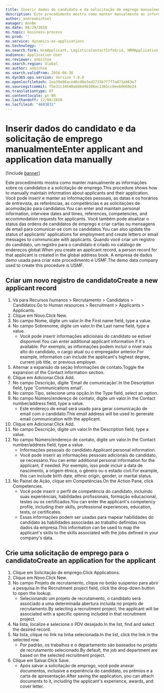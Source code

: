 ```yaml
---
title: Inserir dados do candidato e da solicitação de emprego manualmente
description: Este procedimento mostra como manter manualmente as informações sobre os candidatos e a solicitação de emprego.
author: andreabichsel
manager: AnnBe
ms.date: 08/29/2018
ms.topic: business-process
ms.prod: ''
ms.service: dynamics-ax-applications
ms.technology: ''
ms.search.form: HcmApplicant, LogisticsContactInfoGrid, HRMApplication,  DirPartyTable
audience: Application User
ms.reviewer: anbichse
ms.search.region: Global
ms.author: anbichse
ms.search.validFrom: 2016-06-30
ms.dyn365.ops.version: Version 7.0.0
ms.openlocfilehash: 2ea39e86ace40cd8e3ad2733b7f7f7a873a963e7
ms.sourcegitcommit: f5e31c34640add6d40308ac1365cc0ee60e60e24
ms.translationtype: HT
ms.contentlocale: pt-BR
ms.lasthandoff: 12/08/2020
ms.locfileid: "4693031"
---
```

# <a name="enter-applicant-and-application-data-manually"></a><span data-ttu-id="86732-103">Inserir dados do candidato e da solicitação de emprego manualmente</span><span class="sxs-lookup"><span data-stu-id="86732-103">Enter applicant and application data manually</span></span>

[!include [banner](../../includes/banner.md)]

<span data-ttu-id="86732-104">Este procedimento mostra como manter manualmente as informações sobre os candidatos e a solicitação de emprego.</span><span class="sxs-lookup"><span data-stu-id="86732-104">This procedure shows how to manually maintain information about applicants and their application.</span></span>   <span data-ttu-id="86732-105">Você pode inserir e manter as informações pessoais, as datas e os horários de entrevista, as referências, as competências e as solicitações de acomodação para candidatos.</span><span class="sxs-lookup"><span data-stu-id="86732-105">You can enter and maintain personal information, interview dates and times, references, competencies, and accommodation requests for applicants.</span></span> <span data-ttu-id="86732-106">Você também pode atualizar o status das ordens de candidatos de emprego e criar cartas ou mensagens de email para comunicar-se com os candidatos.</span><span class="sxs-lookup"><span data-stu-id="86732-106">You can also update the status of applicants' applications for employment and create letters or email messages to communicate with applicants.</span></span> <span data-ttu-id="86732-107">Quando você criar um registro do candidato, um registro para o candidato é criado no catálogo de endereços global.</span><span class="sxs-lookup"><span data-stu-id="86732-107">When you create an applicant record, a person record for that applicant is created in the global address book.</span></span>       <span data-ttu-id="86732-108">A empresa de dados demo usada para criar este procedimento é USMF.</span><span class="sxs-lookup"><span data-stu-id="86732-108">The demo data company used to create this procedure is USMF.</span></span>


## <a name="create-a-new-applicant-record"></a><span data-ttu-id="86732-109">Criar um novo registro de candidato</span><span class="sxs-lookup"><span data-stu-id="86732-109">Create a new applicant record</span></span>
1. <span data-ttu-id="86732-110">Vá para Recursos humanos > Recrutamento > Candidatos > Candidatos.</span><span class="sxs-lookup"><span data-stu-id="86732-110">Go to Human resources > Recruitment > Applicants > Applicants.</span></span>
2. <span data-ttu-id="86732-111">Clique em Novo.</span><span class="sxs-lookup"><span data-stu-id="86732-111">Click New.</span></span>
3. <span data-ttu-id="86732-112">No campo Nome, digite um valor.</span><span class="sxs-lookup"><span data-stu-id="86732-112">In the First name field, type a value.</span></span>
4. <span data-ttu-id="86732-113">No campo Sobrenome, digite um valor.</span><span class="sxs-lookup"><span data-stu-id="86732-113">In the Last name field, type a value.</span></span>
    * <span data-ttu-id="86732-114">Você pode inserir informações adicionais do candidato se estiver disponível.</span><span class="sxs-lookup"><span data-stu-id="86732-114">You can enter additional applicant information if it's available.</span></span> <span data-ttu-id="86732-115">Por exemplo, as informações podem incluir o nível mais alto do candidato, o cargo atual ou o empregador anterior.</span><span class="sxs-lookup"><span data-stu-id="86732-115">For example, information can include the applicant's highest degree, current job title, or previous employer.</span></span>  
5. <span data-ttu-id="86732-116">Alternar a expansão da seção Informações de contato.</span><span class="sxs-lookup"><span data-stu-id="86732-116">Toggle the expansion of the Contact information section.</span></span>
6. <span data-ttu-id="86732-117">Clique em Adicionar.</span><span class="sxs-lookup"><span data-stu-id="86732-117">Click Add.</span></span>
7. <span data-ttu-id="86732-118">No campo Descrição, digite 'Email de comunicação'.</span><span class="sxs-lookup"><span data-stu-id="86732-118">In the Description field, type 'Communications email'.</span></span>
8. <span data-ttu-id="86732-119">No campo Tipo, selecione uma opção.</span><span class="sxs-lookup"><span data-stu-id="86732-119">In the Type field, select an option.</span></span>
9. <span data-ttu-id="86732-120">No campo Número/endereço de contato, digite um valor.</span><span class="sxs-lookup"><span data-stu-id="86732-120">In the Contact number/address field, type a value.</span></span>
    * <span data-ttu-id="86732-121">Este endereço de email será usado para gerar comunicação de email com o candidato.</span><span class="sxs-lookup"><span data-stu-id="86732-121">This email address will be used to generate email communication with the applicant.</span></span>  
10. <span data-ttu-id="86732-122">Clique em Adicionar.</span><span class="sxs-lookup"><span data-stu-id="86732-122">Click Add.</span></span>
11. <span data-ttu-id="86732-123">No campo Descrição, digite um valor.</span><span class="sxs-lookup"><span data-stu-id="86732-123">In the Description field, type a value.</span></span>
12. <span data-ttu-id="86732-124">No campo Número/endereço de contato, digite um valor.</span><span class="sxs-lookup"><span data-stu-id="86732-124">In the Contact number/address field, type a value.</span></span>
    * <span data-ttu-id="86732-125">Informações pessoais do candidato.</span><span class="sxs-lookup"><span data-stu-id="86732-125">Applicant personal information.</span></span>  
    * <span data-ttu-id="86732-126">Você pode inserir as informações pessoais adicionais do candidato, se necessário.</span><span class="sxs-lookup"><span data-stu-id="86732-126">You can enter additional personal information for the applicant, if needed.</span></span> <span data-ttu-id="86732-127">Por exemplo, isso pode incluir a data de nascimento, a origem étnica, o gênero ou o estado civil.</span><span class="sxs-lookup"><span data-stu-id="86732-127">For example, this can include birth date, ethnic origin, gender, or marital status.</span></span>  
13. <span data-ttu-id="86732-128">No Painel de Ação, clique em Competências.</span><span class="sxs-lookup"><span data-stu-id="86732-128">On the Action Pane, click Competencies.</span></span>
    * <span data-ttu-id="86732-129">Você pode inserir o perfil de competência do candidato, incluindo suas experiências, habilidades profissionais, formação educacional, testes ou os certificados.</span><span class="sxs-lookup"><span data-stu-id="86732-129">You can enter the applicant's competency profile, including their skills, professional experiences, education, tests, or certificates.</span></span>  
    * <span data-ttu-id="86732-130">Essas informações podem ser usadas para mapear habilidades do candidato às habilidades associadas ao trabalho definidas nos dados da empresa.</span><span class="sxs-lookup"><span data-stu-id="86732-130">This information can be used to map the applicant's skills to the skills associated with the jobs defined in your company's data.</span></span>   

## <a name="create-an-application-for-the-applicant"></a><span data-ttu-id="86732-131">Crie uma solicitação de emprego para o candidato</span><span class="sxs-lookup"><span data-stu-id="86732-131">Create an application for the applicant</span></span>
1. <span data-ttu-id="86732-132">Clique em Solicitação de emprego.</span><span class="sxs-lookup"><span data-stu-id="86732-132">Click Applications.</span></span>
2. <span data-ttu-id="86732-133">Clique em Novo.</span><span class="sxs-lookup"><span data-stu-id="86732-133">Click New.</span></span>
3. <span data-ttu-id="86732-134">No campo Projeto de recrutamento, clique no botão suspenso para abrir a pesquisa.</span><span class="sxs-lookup"><span data-stu-id="86732-134">In the Recruitment project field, click the drop-down button to open the lookup.</span></span>
    * <span data-ttu-id="86732-135">Selecionando um projeto de recrutamento, o candidato será associado a uma determinada abertura incluída no projeto de recrutamento.</span><span class="sxs-lookup"><span data-stu-id="86732-135">By selecting a recruitment project, the applicant will be associated with a specific opening included in that recruitment project.</span></span>  
4. <span data-ttu-id="86732-136">Na lista, localize e selecione o PDV desejado.</span><span class="sxs-lookup"><span data-stu-id="86732-136">In the list, find and select the desired record.</span></span>
5. <span data-ttu-id="86732-137">Na lista, clique no link na linha selecionada.</span><span class="sxs-lookup"><span data-stu-id="86732-137">In the list, click the link in the selected row.</span></span>
    * <span data-ttu-id="86732-138">Por padrão, os trabalhos e o departamento são baseados no projeto de recrutamento selecionado.</span><span class="sxs-lookup"><span data-stu-id="86732-138">By default, the job and department are based on the selected recruitment project.</span></span>  
6. <span data-ttu-id="86732-139">Clique em Salvar.</span><span class="sxs-lookup"><span data-stu-id="86732-139">Click Save.</span></span>
    * <span data-ttu-id="86732-140">Após salvar a solicitação de emprego, você pode anexar documentos, inclusive a experiência do candidato, os prêmios e a carta de apresentação.</span><span class="sxs-lookup"><span data-stu-id="86732-140">After saving the application, you can attach documents to it, including the applicant's experience, awards, and cover letter.</span></span>  


